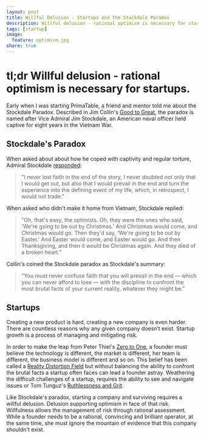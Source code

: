 ```yaml
---
layout: post
title: Willful Delusion - Startups and the Stockdale Paradox
description: Willful delusion - rational optimism is necessary for startups.
tags: [startup]
image:
  feature: optimism.jpg
share: true
---
```


# tl;dr Willful delusion - rational optimism is necessary for startups.

Early when I was starting PrimaTable, a friend and mentor told me about the Stockdale Paradox.  Described in Jim Collin's [Good to Great](http://www.amazon.com/gp/product/0066620996), the paradox is named after Vice Admiral Jim Stockdale, an American naval officer held captive for eight years in the Vietnam War.

## Stockdale's Paradox

When asked about about how he coped with captivity and regular torture, Admiral Stockdale [responded](http://en.wikipedia.org/wiki/James_Stockdale):

> "I never lost faith in the end of the story, I never doubted not only that I would get out, but also that I would prevail in the end and turn the experience into the defining event of my life, which, in retrospect, I would not trade."

When asked who didn't make it home from Vietnam, Stockdale replied:

> "Oh, that's easy, the optimists. Oh, they were the ones who said, 'We're going to be out by Christmas.' And Christmas would come, and Christmas would go. Then they'd say, 'We're going to be out by Easter.' And Easter would come, and Easter would go. And then Thanksgiving, and then it would be Christmas again. And they died of a broken heart."

Collin's coined the Stockdale paradox as Stockdale's summary:

> "You must never confuse faith that you will prevail in the end — which you can never afford to lose — with the discipline to confront the most brutal facts of your current reality, whatever they might be."

## Startups

Creating a new product is hard, creating a new company is even harder. There are countless reasons why any given company doesn’t exist. Startup growth is a process of managing and mitigating risk.

In order to make the leap from Peter Thiel's [Zero to One](http://blakemasters.com/post/20400301508/cs183class1), a founder must believe the technology is different, the market is different, her team is different, the business model is different and so on.  This belief has been called a [Reality Distortion Field](http://en.wikipedia.org/wiki/Reality_distortion_field) but without balancing the ability to confront the brutal facts a startup often faces can lead a founder astray.  Weathering the difficult challenges of a startup, requires the ability to see and navigate issues or Tom Tunguz's [Ruthlessness and Grit](http://tomtunguz.com/management-feedback-loops/).

Like Stockdale's paradox, starting a company and surviving requires a willful delusion.  Delusion supporting optimism in face of that risk. Willfulness allows the management of risk through rational assessment.  While a founder needs to be a rational, convincing and brilliant operator, at the same time, she must ignore the mountain of evidence that this company shouldn't exist.



